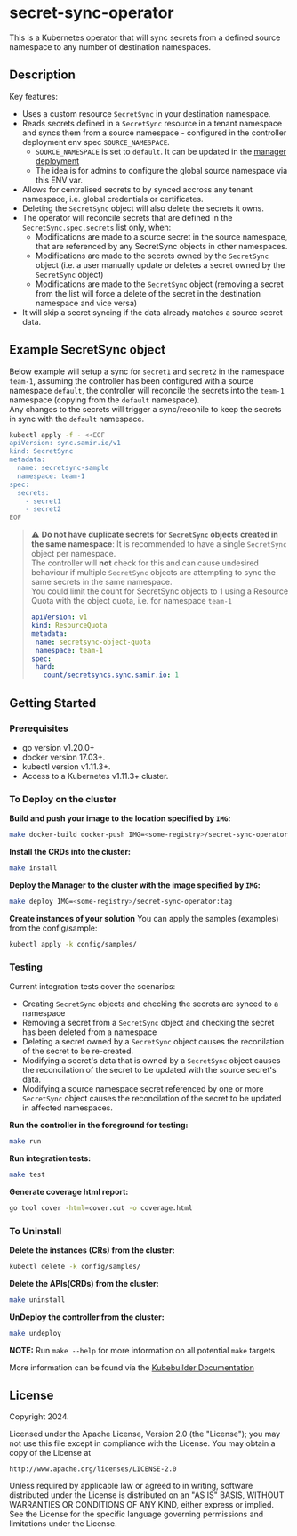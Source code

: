 # secret-sync-operator
This is a Kubernetes operator that will sync secrets from a defined source namespace to any number of destination namespaces.

## Description
Key features:
- Uses a custom resource `SecretSync` in your destination namespace.
- Reads secrets defined in a `SecretSync` resource in a tenant namespace and syncs them from a source namespace - configured in the controller deployment env spec `SOURCE_NAMESPACE`.
    - `SOURCE_NAMESPACE` is set to `default`. It can be updated in the [manager deployment](config/manager/manager.yaml#L104)
    - The idea is for admins to configure the global source namespace via this ENV var.
- Allows for centralised secrets to by synced accross any tenant namespace, i.e. global credentials or certificates.
- Deleting the `SecretSync` object will also delete the secrets it owns.
- The operator will reconcile secrets that are defined in the `SecretSync.spec.secrets` list only, when:
    - Modifications are made to a source secret in the source namespace, that are referenced by any SecretSync objects in other namespaces.
    - Modifications are made to the secrets owned by the `SecretSync` object (i.e. a user manually update or deletes a secret owned by the `SecretSync` object)
    - Modifications are made to the `SecretSync` object (removing a secret from the list will force a delete of the secret in the destination namespace and vice versa)
- It will skip a secret syncing if the data already matches a source secret data.

## Example SecretSync object
Below example will setup a sync for `secret1` and `secret2` in the namespace `team-1`, assuming the controller has been configured with a source namespace `default`, the controller will reconcile the secrets into the `team-1` namespace (copying from the `default` namespace). \
Any changes to the secrets will trigger a sync/reconile to keep the secrets in sync with the `default` namespace.
```sh
kubectl apply -f - <<EOF
apiVersion: sync.samir.io/v1
kind: SecretSync
metadata:
  name: secretsync-sample
  namespace: team-1
spec:
  secrets:
    - secret1
    - secret2
EOF
```

> :warning: **Do not have duplicate secrets for `SecretSync` objects created in the same namespace**: It is recommended to have a single `SecretSync` object per namespace. \
> The controller will **not** check for this and can cause undesired behaviour if multiple `SecretSync` objects are attempting to sync the same secrets in the same namespace. \
> You could limit the count for SecretSync objects to 1 using a Resource Quota with the object quota, i.e. for namespace `team-1`
> ```yaml
> apiVersion: v1
>kind: ResourceQuota
>metadata:
>  name: secretsync-object-quota
>  namespace: team-1
>spec:
>  hard:
>    count/secretsyncs.sync.samir.io: 1
> ```

## Getting Started

### Prerequisites
- go version v1.20.0+
- docker version 17.03+.
- kubectl version v1.11.3+.
- Access to a Kubernetes v1.11.3+ cluster.

### To Deploy on the cluster
**Build and push your image to the location specified by `IMG`:**

```sh
make docker-build docker-push IMG=<some-registry>/secret-sync-operator:tag
```

**Install the CRDs into the cluster:**

```sh
make install
```

**Deploy the Manager to the cluster with the image specified by `IMG`:**

```sh
make deploy IMG=<some-registry>/secret-sync-operator:tag
```

**Create instances of your solution**
You can apply the samples (examples) from the config/sample:

```sh
kubectl apply -k config/samples/
```

### Testing

Current integration tests cover the scenarios:
- Creating `SecretSync` objects and checking the secrets are synced to a namespace
- Removing a secret from a `SecretSync` object and checking the secret has been deleted from a namespace
- Deleting a secret owned by a `SecretSync` object causes the reconilation of the secret to be re-created.
- Modifying a secret's data that is owned by a `SecretSync` object causes the reconcilation of the secret to be updated with the source secret's data.
- Modifying a source namespace secret referenced by one or more `SecretSync` object causes the reconcilation of the secret to be updated in affected namespaces.

**Run the controller in the foreground for testing:**
```sh
make run
```

**Run integration tests:**
```sh
make test
```

**Generate coverage html report:**
```sh
go tool cover -html=cover.out -o coverage.html
```

### To Uninstall
**Delete the instances (CRs) from the cluster:**

```sh
kubectl delete -k config/samples/
```

**Delete the APIs(CRDs) from the cluster:**

```sh
make uninstall
```

**UnDeploy the controller from the cluster:**

```sh
make undeploy
```

**NOTE:** Run `make --help` for more information on all potential `make` targets

More information can be found via the [Kubebuilder Documentation](https://book.kubebuilder.io/introduction.html)

## License

Copyright 2024.

Licensed under the Apache License, Version 2.0 (the "License");
you may not use this file except in compliance with the License.
You may obtain a copy of the License at

    http://www.apache.org/licenses/LICENSE-2.0

Unless required by applicable law or agreed to in writing, software
distributed under the License is distributed on an "AS IS" BASIS,
WITHOUT WARRANTIES OR CONDITIONS OF ANY KIND, either express or implied.
See the License for the specific language governing permissions and
limitations under the License.

